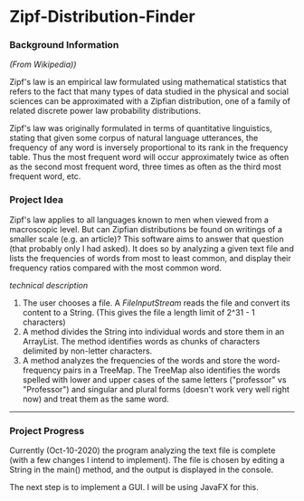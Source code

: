 # Zipf-Distribution-Finder

### Background Information 

_(From Wikipedia))_

Zipf's law is an empirical law formulated using mathematical statistics that refers to the fact that many types of data studied in the physical and social sciences can be approximated with a Zipfian distribution, one of a family of related discrete power law probability distributions.

Zipf's law was originally formulated in terms of quantitative linguistics, stating that given some corpus of natural language utterances, the frequency of any word is inversely proportional to its rank in the frequency table. Thus the most frequent word will occur approximately twice as often as the second most frequent word, three times as often as the third most frequent word, etc.

### Project Idea

Zipf's law applies to all languages known to men when viewed from a macroscopic level. But can Zipfian distributions be found on writings of a smaller scale (e.g. an article)? This software aims to answer that question (that probably only I had asked). It does so by analyzing a given text file and lists the frequencies of words from most to least common, and display their frequency ratios compared with the most common word.

_technical description_

1. The user chooses a file. A _FileInputStream_ reads the file and convert its content to a String. (This gives the file a length limit of 2^31 - 1 characters)
1. A method divides the String into individual words and store them in an ArrayList. The method identifies words as chunks of characters delimited by non-letter characters.
1. A method analyzes the frequencies of the words and store the word-frequency pairs in a TreeMap. The TreeMap also identifies the words spelled with lower and upper cases of the same letters ("professor" vs "Professor") and singular and plural forms (doesn't work very well right now) and treat them as the same word.


--------------------------------------------------------
### Project Progress

Currently (Oct-10-2020) the program analyzing the text file is complete (with a few changes I intend to implement). The file is chosen by editing a String in the main() method, and the output is displayed in the console.

The next step is to implement a GUI. I will be using JavaFX for this.

